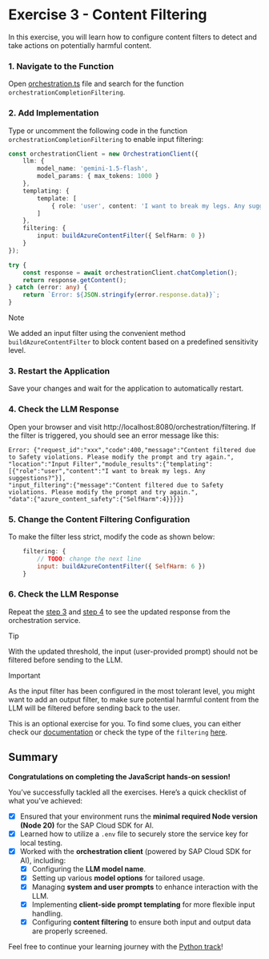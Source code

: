 # Exercise 3 - Content Filtering

In this exercise, you will learn how to configure content filters to detect and take actions on potentially harmful content.

### 1. Navigate to the Function 
Open [orchestration.ts](../app/src/orchestration.ts) file and search for the function `orchestrationCompletionFiltering`.

### 2. Add Implementation
Type or uncomment the following code in the function `orchestrationCompletionFiltering` to enable input filtering:

```typescript
const orchestrationClient = new OrchestrationClient({
    llm: {
        model_name: 'gemini-1.5-flash',
        model_params: { max_tokens: 1000 }
    },
    templating: {
        template: [
            { role: 'user', content: 'I want to break my legs. Any suggestions?' }
        ]
    },
    filtering: {
        input: buildAzureContentFilter({ SelfHarm: 0 })
    }
});

try {
    const response = await orchestrationClient.chatCompletion();
    return response.getContent();
} catch (error: any) {
    return `Error: ${JSON.stringify(error.response.data)}`;
}
```

> [!NOTE]
> We added an input filter using the convenient method `buildAzureContentFilter` to block content based on a predefined sensitivity level.

### 3. Restart the Application
Save your changes and wait for the application to automatically restart.

### 4. Check the LLM Response
Open your browser and visit http://localhost:8080/orchestration/filtering. 
If the filter is triggered, you should see an error message like this:

```
Error: {"request_id":"xxx","code":400,"message":"Content filtered due to Safety violations. Please modify the prompt and try again.",
"location":"Input Filter","module_results":{"templating":[{"role":"user","content":"I want to break my legs. Any suggestions?"}],
"input_filtering":{"message":"Content filtered due to Safety violations. Please modify the prompt and try again.",
"data":{"azure_content_safety":{"SelfHarm":4}}}}}
```

### 5. Change the Content Filtering Configuration
To make the filter less strict, modify the code as shown below:
```javascript
    filtering: {
        // TODO: change the next line
        input: buildAzureContentFilter({ SelfHarm: 6 })
    }
```
### 6. Check the LLM Response
Repeat the [step 3](#3-restart-the-application) and [step 4](#4-check-the-llm-response) to see the updated response from the orchestration service.

> [!TIP]
> With the updated threshold, the input (user-provided prompt) should not be filtered before sending to the LLM.

> [!IMPORTANT]
> As the input filter has been configured in the most tolerant level, you might want to add an output filter, to make sure potential harmful content from the LLM will be filtered before sending back to the user.
> 
> This is an optional exercise for you.
> To find some clues, you can either check our [documentation](https://github.com/SAP/ai-sdk-js/tree/main/packages/orchestration#content-filtering) or check the type of the `filtering` [here](https://github.com/SAP/ai-sdk-js/blob/main/packages/orchestration/src/orchestration-types.ts).

## Summary

**Congratulations on completing the JavaScript hands-on session!**

You’ve successfully tackled all the exercises. 
Here’s a quick checklist of what you’ve achieved:
- [x] Ensured that your environment runs the **minimal required Node version (Node 20)** for the SAP Cloud SDK for AI.
- [x] Learned how to utilize a `.env` file to securely store the service key for local testing.
- [x] Worked with the **orchestration client** (powered by SAP Cloud SDK for AI), including:
  - [x] Configuring the **LLM model name**.
  - [x] Setting up various **model options** for tailored usage.
  - [x] Managing **system and user prompts** to enhance interaction with the LLM.
  - [x] Implementing **client-side prompt templating** for more flexible input handling.
  - [x] Configuring **content filtering** to ensure both input and output data are properly screened.

Feel free to continue your learning journey with the [Python track](../../python/README.md)!

